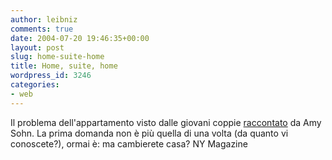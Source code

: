 ```yaml
---
author: leibniz
comments: true
date: 2004-07-20 19:46:35+00:00
layout: post
slug: home-suite-home
title: Home, suite, home
wordpress_id: 3246
categories:
- web
---
```


Il problema dell'appartamento visto dalle giovani coppie [raccontato](http://www.newyorkmetro.com/nymetro/nightlife/sex/columns/nakedcity/9517/index.html) da Amy Sohn. La prima domanda non è più quella di una volta (da quanto vi conoscete?), ormai è: ma cambierete casa?
NY Magazine
